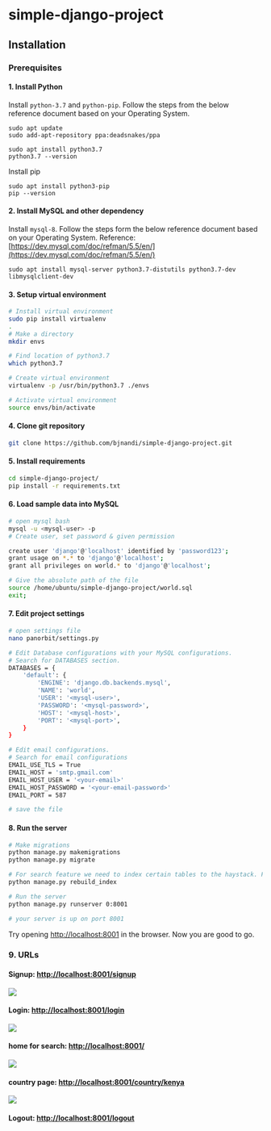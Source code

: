 # simple-django-project
## Installation

### Prerequisites

#### 1. Install Python
Install ```python-3.7``` and ```python-pip```. Follow the steps from the below reference document based on your Operating System.

```
sudo apt update
sudo add-apt-repository ppa:deadsnakes/ppa

sudo apt install python3.7
python3.7 --version
```

Install pip

```
sudo apt install python3-pip
pip --version
```



#### 2. Install MySQL and other dependency
Install ```mysql-8```. Follow the steps form the below reference document based on your Operating System.
Reference: [https://dev.mysql.com/doc/refman/5.5/en/](https://dev.mysql.com/doc/refman/5.5/en/)

```
sudo apt install mysql-server python3.7-distutils python3.7-dev libmysqlclient-dev
```



#### 3. Setup virtual environment
```bash
# Install virtual environment
sudo pip install virtualenv
.
# Make a directory
mkdir envs

# Find location of python3.7
which python3.7

# Create virtual environment
virtualenv -p /usr/bin/python3.7 ./envs

# Activate virtual environment
source envs/bin/activate
```

#### 4. Clone git repository
```bash
git clone https://github.com/bjnandi/simple-django-project.git
```

#### 5. Install requirements
```bash
cd simple-django-project/
pip install -r requirements.txt
```

#### 6. Load sample data into MySQL
```bash
# open mysql bash
mysql -u <mysql-user> -p
# Create user, set password & given permission

create user 'django'@'localhost' identified by 'password123';
grant usage on *.* to 'django'@'localhost';
grant all privileges on world.* to 'django'@'localhost';

# Give the absolute path of the file
source /home/ubuntu/simple-django-project/world.sql
exit;

```
#### 7. Edit project settings
```bash
# open settings file
nano panorbit/settings.py

# Edit Database configurations with your MySQL configurations.
# Search for DATABASES section.
DATABASES = {
    'default': {
        'ENGINE': 'django.db.backends.mysql',
        'NAME': 'world',
        'USER': '<mysql-user>',
        'PASSWORD': '<mysql-password>',
        'HOST': '<mysql-host>',
        'PORT': '<mysql-port>',
    }
}

# Edit email configurations.
# Search for email configurations
EMAIL_USE_TLS = True
EMAIL_HOST = 'smtp.gmail.com'
EMAIL_HOST_USER = '<your-email>'
EMAIL_HOST_PASSWORD = '<your-email-password>'
EMAIL_PORT = 587

# save the file
```
#### 8. Run the server
```bash
# Make migrations
python manage.py makemigrations
python manage.py migrate

# For search feature we need to index certain tables to the haystack. For that run below command.
python manage.py rebuild_index

# Run the server
python manage.py runserver 0:8001

# your server is up on port 8001
```
Try opening [http://localhost:8001](http://localhost:8001) in the browser.
Now you are good to go.

### 9. URLs
#### Signup: [http://localhost:8001/signup](http://localhost:8001/signup)
![](https://i.imgur.com/T1KkfXi.png)
#### Login: [http://localhost:8001/login](http://localhost:8001/login)
![](https://i.imgur.com/KvyiuU6.png)
#### home for search: [http://localhost:8001/](http://localhost:8001/)
![](https://i.imgur.com/234qAiS.png)
#### country page: [http://localhost:8001/country/kenya](http://localhost:8001/country/kenya)
![](https://i.imgur.com/3zh3YKd.png)
#### Logout: [http://localhost:8001/logout](http://localhost:8001/logout)

